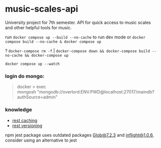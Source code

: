 # music-scales-api
University project for 7th semester. API for quick access to music scales and other helpful tools for music.

run `docker compose up --build --no-cache` to run dev mode or `docker compose build --no-cache & docker compose up`

? `docker-compose rm -f` | `docker-compose down && docker-compose build --no-cache && docker-compose up`

`docker compose up --watch`

### login do mongo:
> docker > exec \
> mongosh "mongodb://overlord:ENV.PWD@localhost:27017/maindb?authSource=admin"

### knowledge
- [rest caching](https://restfulapi.net/caching/)
- [rest versioning](https://restfulapi.net/versioning/)


npm jest package uses outdated packages Glob@7.2.3 and inflight@1.0.6, consider using an alternative to jest